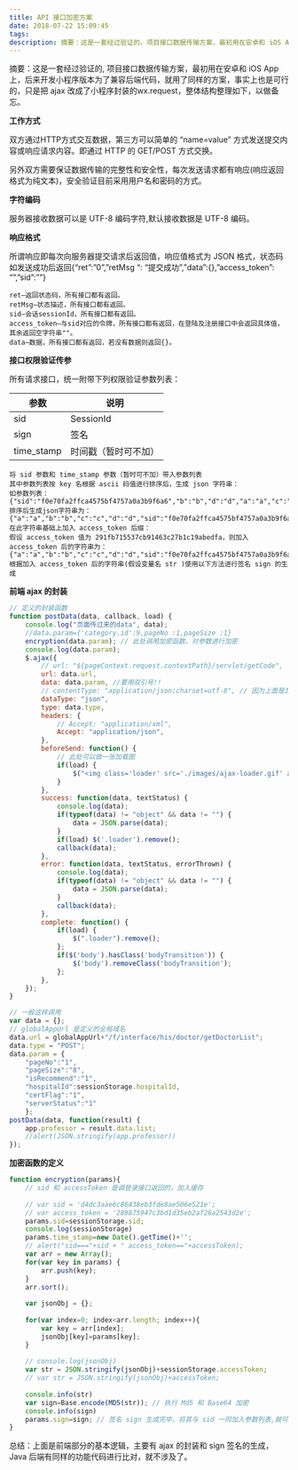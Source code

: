 ```yaml
---
title: API 接口加密方案
date: 2018-07-22 15:09:45
tags:
description: 摘要：这是一套经过验证的，项目接口数据传输方案，最初用在安卓和 iOS App上，后来开发小程序版本为了兼容后端代码，就用了同样的方案，事实上也是可行的，只是把 ajax 改成了小程序封装的wx.request，整体结构整理如下，以做备忘。
---
```

摘要：这是一套经过验证的, 项目接口数据传输方案，最初用在安卓和 iOS App上，后来开发小程序版本为了兼容后端代码，就用了同样的方案，事实上也是可行的，只是把 ajax 改成了小程序封装的wx.request，整体结构整理如下，以做备忘。

**工作方式**

双方通过HTTP方式交互数据，第三方可以简单的 “name=value” 方式发送提交内容或响应请求内容。即通过 HTTP 的 GET/POST 方式交换。

另外双方需要保证数据传输的完整性和安全性，每次发送请求都有响应(响应返回格式为纯文本)，安全验证目前采用用户名和密码的方式。

**字符编码**

服务器接收数据可以是 UTF-8 编码字符,默认接收数据是 UTF-8 编码。

**响应格式**

所谓响应即每次向服务器提交请求后返回值，响应值格式为 JSON 格式，状态码如发送成功后返回{“ret”:”0”,”retMsg “: “提交成功”,”data”:{},”access_token”: “”,”sid”:””}

~~~
ret—返回状态码，所有接口都有返回。
retMsg—状态描述，所有接口都有返回。
sid—会话sessionId，所有接口都有返回。
access_token—与sid对应的令牌，所有接口都有返回，在登陆及注册接口中会返回具体值，其余返回空字符串""。
data—数据，所有接口都有返回，若没有数据则返回{}。
~~~
**接口权限验证传参**

所有请求接口，统一附带下列权限验证参数列表：

参数 | 说明 
---|---
sid	| SessionId
sign | 签名
time_stamp | 时间戳（暂时可不加）

~~~
将 sid 参数和 time_stamp 参数（暂时可不加）带入参数列表
其中参数列表按 key 名根据 ascii 码值进行排序后，生成 json 字符串：
如参数列表：
{"sid":"f0e70fa2ffca4575bf4757a0a3b9f6a6","b":"b","d":"d","a":"a","c":"c"}
排序后生成json字符串为：
{"a":"a","b":"b","c":"c","d":"d","sid":"f0e70fa2ffca4575bf4757a0a3b9f6a6"}
在此字符串基础上加入 access_token 后缀：
假设 access_token 值为 291fb715537cb91463c27b1c19abedfa，则加入 access_token 后的字符串为：
{"a":"a","b":"b","c":"c","d":"d","sid":"f0e70fa2ffca4575bf4757a0a3b9f6a6"}291fb715537cb91463c27b1c19abedfa
根据加入 access_token 后的字符串(假设变量名 str )使用以下方法进行签名 sign 的生成
~~~
**前端 ajax 的封装**

~~~ js
// 定义的封装函数
function postData(data, callback, load) {
	console.log("页面传过来的data", data);
	//data.param={'category.id':9,pageNo :1,pageSize :1}
	encryption(data.param); // 此处调用加密函数，对参数进行加密
	console.log(data.param);
	$.ajax({
		// url: "${pageContext.request.contextPath}/servlet/getCode",
		url: data.url,
		data: data.param, //要用双引号!!
		// contentType: "application/json;charset=utf-8", // 因为上面是JSON数据
		dataType: "json",
		type: data.type,
		headers: {
			// Accept: "application/xml",
			Accept: "application/json",
		},
		beforeSend: function() {
            // 此处可以做一张加载图
			if(load) {
				$("<img class='loader' src='./images/ajax-loader.gif' alt='图片加载失败'/>").appendTo($('body'));
			}
		},
		success: function(data, textStatus) {
			console.log(data);
			if(typeof(data) != "object" && data != "") {
				data = JSON.parse(data);
			}
			if(load) $('.loader').remove();
			callback(data);
		},
		error: function(data, textStatus, errorThrown) {
			console.log(data);
			if(typeof(data) != "object" && data != "") {
				data = JSON.parse(data);
			}
			callback(data);
		},
		complete: function() {
			if(load) {
				$(".loader").remove();
			};
			if($('body').hasClass('bodyTransition')) {
				$('body').removeClass('bodyTransition');
			};
		},
	});
}

// 一般这样调用
var data = {};
// globalAppUrl 是定义的全局域名
data.url = globalAppUrl+"/f/interface/his/doctor/getDoctorList";
data.type = "POST";
data.param = {
    "pageNo":"1",
    "pageSize":"8",
    "isRecommend":"1",
    "hospitalId":sessionStorage.hospitalId,
    "certFlag":"1",
    "serverStatus":"1"
    };
postData(data, function(result) {
    app.professor = result.data.list;
    //alert(JSON.stringify(app.professor))
});
~~~

**加密函数的定义**
~~~ js
function encryption(params){
    // sid 和 accessToken 是调登录接口返回的，加入缓存
    
    // var sid = 'd4dc3aae6c86438eb3fde8ae506e521e';
    // var access_token = '289875947c3bd1d35eb2af26a2543d2e';
    params.sid=sessionStorage.sid;
    console.log(sessionStorage)
    params.time_stamp=new Date().getTime()+'';
    // alert("sid==="+sid + " access_token=="+accessToken);
    var arr = new Array();
    for(var key in params) {
        arr.push(key);
    }
    arr.sort();
    
    var jsonObj = {};
    
    for(var index=0; index<arr.length; index++){
        var key = arr[index];
        jsonObj[key]=params[key];       
    }
    
    // console.log(jsonObj)
    var str = JSON.stringify(jsonObj)+sessionStorage.accessToken;
    // var str = JSON.stringify(jsonObj)+accessToken;
    
    console.info(str)
    var sign=Base.encode(MD5(str)); // 执行 Md5 和 Base64 加密
    console.info(sign)
    params.sign=sign; // 签名 sign 生成完毕，将其与 sid 一同加入参数列表,就可提交请求了
}
~~~

总结：上面是前端部分的基本逻辑，主要有 ajax 的封装和 sign 签名的生成，Java 后端有同样的功能代码进行比对，就不涉及了。